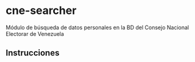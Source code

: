 # cne-searcher
Módulo de búsqueda de datos personales en la BD del Consejo Nacional Electorar de Venezuela

## Instrucciones
